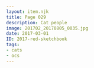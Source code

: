 ```yaml
---
layout: item.njk
title: Page 029
description: Cat people
image: 201702_20170805_0035.jpg
date: 2017-03-01
ID: 2017-red-sketchbook
tags:  
- cats 
- ocs
---
```

